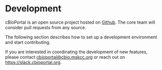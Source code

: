 # Development

cBioPortal is an open source project hosted on [Github](https://www.github.com/cbioportal/cbioportal).  The core team will
consider pull requests from any source.

The following section describes how to set up a development environment and start contributing.

If you are interested in coordinating the development of new features, please contact cbioportal@cbio.mskcc.org or reach out on https://slack.cbioportal.org.